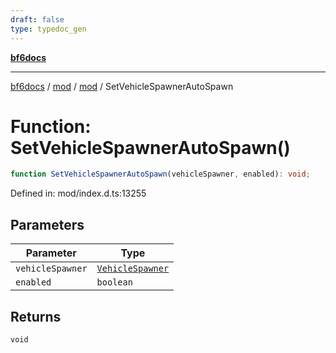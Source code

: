 ```yaml
---
draft: false
type: typedoc_gen
---
```


[**bf6docs**](../../../_index.md)

***

[bf6docs](../../../_index.md) / [mod](../../_index.md) / [mod](../_index.md) / SetVehicleSpawnerAutoSpawn

# Function: SetVehicleSpawnerAutoSpawn()

```ts
function SetVehicleSpawnerAutoSpawn(vehicleSpawner, enabled): void;
```

Defined in: mod/index.d.ts:13255

## Parameters

| Parameter | Type |
| ------ | ------ |
| `vehicleSpawner` | [`VehicleSpawner`](../VehicleSpawner/_index.md) |
| `enabled` | `boolean` |

## Returns

`void`
